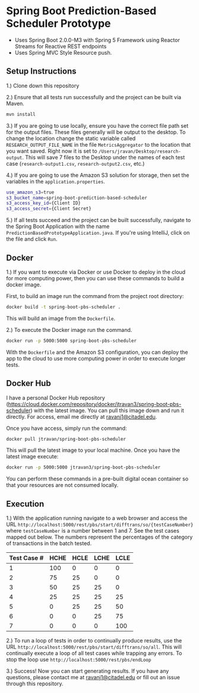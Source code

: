 # Spring Boot Prediction-Based Scheduler Prototype

- Uses Spring Boot 2.0.0-M3 with Spring 5 Framework using Reactor Streams for Reactive REST endpoints
- Uses Spring MVC Style Resource push.

## Setup Instructions

1.) Clone down this repository

2.) Ensure that all tests run successfully and the project can be built via Maven.

```bash
mvn install
```

3.) If you are going to use locally, ensure you have the correct file path set for the output files. These files generally will be
output to the desktop. To change the location change the static variable called `RESEARCH_OUTPUT_FILE_NAME` 
in the file `MetricsAggregator` to the location that you want saved. Right now it is set 
to `/Users/jravan/Desktop/research-output`. This will save 7 files to the Desktop under the names of each
test case (`research-output1.csv`, `research-output2.csv`, etc.)

4.) If you are going to use the Amazon S3 solution for storage, then set the variables in the `application.properties`.

```bash
use_amazon_s3=true
s3_bucket_name=spring-boot-prediction-based-scheduler
s3_access_key_id={Client ID}
s3_access_secret={Client Secret}
```

5.) If all tests succeed and the project can be built successfully, navigate to the Spring Boot
Application with the name `PredictionBasedPrototypeApplication.java`. If you're using IntelliJ,
click on the file and click `Run`.

## Docker

1.) If you want to execute via Docker or use Docker to deploy in the cloud for more computing power, then you can use these
commands to build a docker image.

First, to build an image run the command from the project root directory:

```bash
docker build -t spring-boot-pbs-scheduler .
```

This will build an image from the `Dockerfile`. 

2.) To execute the Docker image run the command.

```bash
docker run -p 5000:5000 spring-boot-pbs-scheduler
```

With the `Dockerfile` and the Amazon S3 configuration, you can deploy the app to the cloud to use more computing power in order
to execute longer tests.

## Docker Hub

I have a personal Docker Hub repository (https://cloud.docker.com/repository/docker/jtravan3/spring-boot-pbs-scheduler) with the latest image. 
You can pull this image down and run it directly. For access, email me directly at ravanj1@citadel.edu.

Once you have access, simply run the command:

```bash
docker pull jtravan/spring-boot-pbs-scheduler
```

This will pull the latest image to your local machine. Once you have the latest image execute:

```bash
docker run -p 5000:5000 jtravan3/spring-boot-pbs-scheduler
```

You can perform these commands in a pre-built digital ocean container so that your resources 
are not consumed locally.

## Execution

1.) With the application running navigate to a web browser and access the 
URL `http://localhost:5000/rest/pbs/start/difftrans/so/{testCaseNumber}` where `testCaseNumber`
is a number between 1 and 7. See the test cases mapped out below. The numbers represent the percentages
of the category of transactions in the batch tested.

| Test Case # | HCHE | HCLE | LCHE | LCLE |
|-------------|------| -----|------|------|
|      1      | 100  |  0   |  0   |  0   | 
|      2      | 75   |  25  |  0   |  0   | 
|      3      | 50   |  25  |  25  |  0   | 
|      4      | 25   | 25   |  25  |  25  | 
|      5      | 0    |  25  | 25   |  50  | 
|      6      | 0    |  0   |  25  |  75  | 
|      7      | 0    |  0   |  0   |  100 |      


2.) To run a loop of tests in order to continually produce results, use the URL `http://localhost:5000/rest/pbs/start/difftrans/so/all`. This 
will continually execute a loop of all test cases while trapping any errors. To stop the loop use `http://localhost:5000/rest/pbs/endLoop`

3.) Success! Now you can start generating results. If you have any questions, please contact me at
ravanj1@citadel.edu or fill out an issue through this repository.
